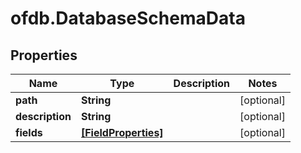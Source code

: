 # ofdb.DatabaseSchemaData

## Properties

Name | Type | Description | Notes
------------ | ------------- | ------------- | -------------
**path** | **String** |  | [optional] 
**description** | **String** |  | [optional] 
**fields** | [**[FieldProperties]**](FieldProperties.md) |  | [optional] 


